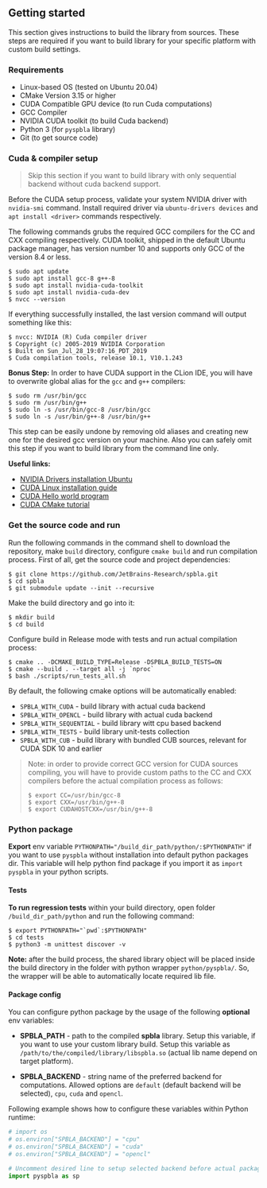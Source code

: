 ## Getting started

This section gives instructions to build the library from sources. These steps are required if you want to build library
for your specific platform with custom build settings.

### Requirements

- Linux-based OS (tested on Ubuntu 20.04)
- CMake Version 3.15 or higher
- CUDA Compatible GPU device (to run Cuda computations)
- GCC Compiler
- NVIDIA CUDA toolkit (to build Cuda backend)
- Python 3 (for `pyspbla` library)
- Git (to get source code)

### Cuda & compiler setup

> Skip this section if you want to build library with only sequential backend
> without cuda backend support.

Before the CUDA setup process, validate your system NVIDIA driver with `nvidia-smi`
command. Install required driver via `ubuntu-drivers devices` and
`apt install <driver>` commands respectively.

The following commands grubs the required GCC compilers for the CC and CXX compiling respectively. CUDA toolkit, shipped
in the default Ubuntu package manager, has version number 10 and supports only GCC of the version 8.4 or less.

```shell script
$ sudo apt update
$ sudo apt install gcc-8 g++-8
$ sudo apt install nvidia-cuda-toolkit
$ sudo apt install nvidia-cuda-dev 
$ nvcc --version
```

If everything successfully installed, the last version command will output something like this:

```shell script
$ nvcc: NVIDIA (R) Cuda compiler driver
$ Copyright (c) 2005-2019 NVIDIA Corporation
$ Built on Sun_Jul_28_19:07:16_PDT_2019
$ Cuda compilation tools, release 10.1, V10.1.243
```

**Bonus Step:** In order to have CUDA support in the CLion IDE, you will have to overwrite global alias for the `gcc`
and `g++` compilers:

```shell script
$ sudo rm /usr/bin/gcc
$ sudo rm /usr/bin/g++
$ sudo ln -s /usr/bin/gcc-8 /usr/bin/gcc
$ sudo ln -s /usr/bin/g++-8 /usr/bin/g++
```

This step can be easily undone by removing old aliases and creating new one for the desired gcc version on your machine.
Also you can safely omit this step if you want to build library from the command line only.

**Useful links:**

- [NVIDIA Drivers installation Ubuntu](https://linuxconfig.org/how-to-install-the-nvidia-drivers-on-ubuntu-20-04-focal-fossa-linux)
- [CUDA Linux installation guide](https://docs.nvidia.com/cuda/cuda-installation-guide-linux/index.html)
- [CUDA Hello world program](https://developer.nvidia.com/blog/easy-introduction-cuda-c-and-c/)
- [CUDA CMake tutorial](https://developer.nvidia.com/blog/building-cuda-applications-cmake/)

### Get the source code and run

Run the following commands in the command shell to download the repository, make `build` directory,
configure `cmake build` and run compilation process. First of all, get the source code and project dependencies:

```shell script
$ git clone https://github.com/JetBrains-Research/spbla.git
$ cd spbla
$ git submodule update --init --recursive
```

Make the build directory and go into it:

```shell script
$ mkdir build
$ cd build
```

Configure build in Release mode with tests and run actual compilation process:

```shell script
$ cmake .. -DCMAKE_BUILD_TYPE=Release -DSPBLA_BUILD_TESTS=ON
$ cmake --build . --target all -j `nproc`
$ bash ./scripts/run_tests_all.sh
```

By default, the following cmake options will be automatically enabled:

- `SPBLA_WITH_CUDA` - build library with actual cuda backend
- `SPBLA_WITH_OPENCL` - build library with actual cuda backend
- `SPBLA_WITH_SEQUENTIAL` - build library witt cpu based backend
- `SPBLA_WITH_TESTS` - build library unit-tests collection
- `SPBLA_WITH_CUB` - build library with bundled CUB sources, relevant for CUDA SDK 10 and earlier

> Note: in order to provide correct GCC version for CUDA sources compiling,
> you will have to provide custom paths to the CC and CXX compilers before
> the actual compilation process as follows:
>
> ```shell script
> $ export CC=/usr/bin/gcc-8
> $ export CXX=/usr/bin/g++-8
> $ export CUDAHOSTCXX=/usr/bin/g++-8
> ```

### Python package

**Export** env variable `PYTHONPATH="/build_dir_path/python/:$PYTHONPATH"` if you want to use `pyspbla` without
installation into default python packages dir. This variable will help python find package if you import it
as `import pyspbla` in your python scripts.

#### Tests

**To run regression tests** within your build directory, open folder `/build_dir_path/python` and run the following
command:

```shell script
$ export PYTHONPATH="`pwd`:$PYTHONPATH"
$ cd tests
$ python3 -m unittest discover -v
```

**Note:** after the build process, the shared library object will be placed inside the build directory in the folder
with python wrapper `python/pyspbla/`. So, the wrapper will be able to automatically locate required lib file.

#### Package config

You can configure python package by the usage of the following **optional** env variables:

- **SPBLA_PATH** - path to the compiled **spbla** library. Setup this variable, if you want to use your custom library
  build. Setup this variable as `/path/to/the/compiled/library/libspbla.so` (actual lib name depend on target platform).

- **SPBLA_BACKEND** - string name of the preferred backend for computations. Allowed options are `default`
  (default backend will be selected), `cpu`, `cuda` and `opencl`.

Following example shows how to configure these variables within Python runtime:

```python
# import os
# os.environ["SPBLA_BACKEND"] = "cpu"
# os.environ["SPBLA_BACKEND"] = "cuda"
# os.environ["SPBLA_BACKEND"] = "opencl"

# Uncomment desired line to setup selected backend before actual package import
import pyspbla as sp
```